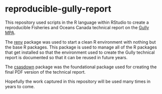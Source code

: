 # reproducible-gully-report
This repository used scripts in the R language within RStudio to create a reproducible Fisheries and Oceans Canada technical report on the [Gully MPA](https://www.dfo-mpo.gc.ca/oceans/mpa-zpm/gully/index-eng.html).

The [renv](https://rstudio.github.io/renv/index.html) package was used to start a clean R environment with nothing but the base R packages.  This package is used to 
manage all of the R packages that get installed so that the environment used to create the Gully technical report is documented so that it can be reused in future years. 

The [csasdown](https://github.com/pbs-assess/csasdown) package was the foundational package used for creating the final PDF version of the technical report.

Hopefully the work captured in this repository will be used many times in years to come.
